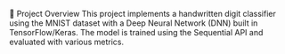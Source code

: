 📌 Project Overview
This project implements a handwritten digit classifier using the MNIST dataset with a Deep Neural Network (DNN) built in TensorFlow/Keras. The model is trained using the Sequential API and evaluated with various metrics.
